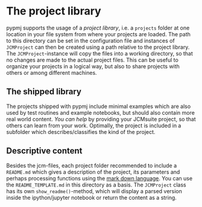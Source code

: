# The project library

pypmj supports the usage of a *project library*, i.e. a `projects` folder at one location in your file system from where your projects are loaded. The path to this directory can be set in the configuration file and instances of `JCMProject` can then be created using a path relative to the project library. The `JCMProject`-instance will copy the files into a working directory, so that no changes are made to the actual project files.
This can be useful to organize your projects in a logical way, but also to share projects with others or among different machines.

## The shipped library

The projects shipped with pypmj include minimal examples which are also used by test routines and example notebooks, but should also contain more real world content. *You can help* by providing your JCMsuite project, so that others can learn from your work. Optimally, the project is included in a subfolder which describes/classifies the kind of the project.

## Descriptive content

Besides the jcm-files, each project folder recommended to include a `README.md` which gives a description of the project, its parameters and perhaps processing functions using the [mark down language](http://daringfireball.net/projects/markdown/). You can use the `README_TEMPLATE.md` in this directory as a basis. The `JCMProject` class has its own `show_readme()`-method, which will display a parsed version inside the ipython/jupyter notebook or return the content as a string.


